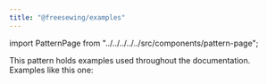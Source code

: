 ```yaml
---
title: "@freesewing/examples"
---
```


import PatternPage from "../../../../../src/components/pattern-page";

<PatternPage pattern="examples" />

This pattern holds examples used throughout the documentation.  
Examples like this one:

<Example part="path_divide" caption="Example of the Path.divide() method" />
